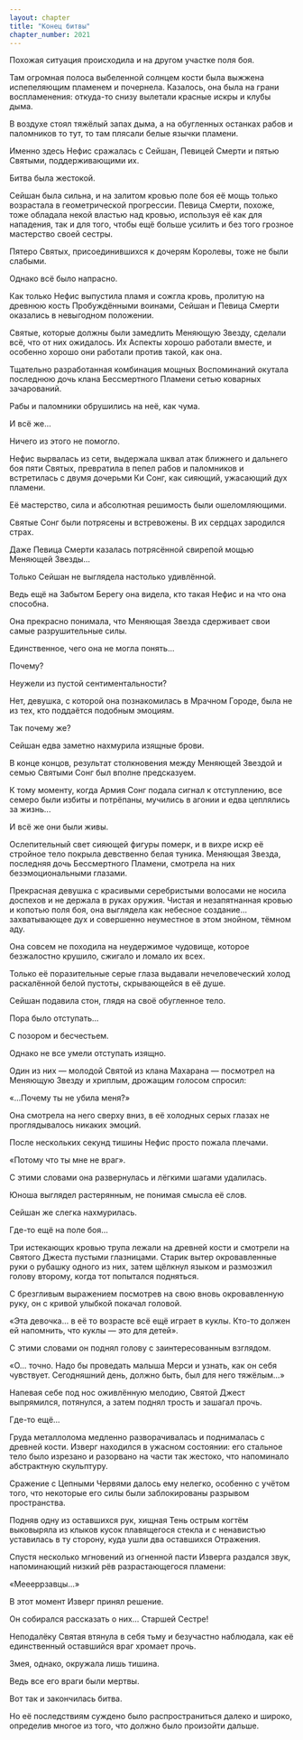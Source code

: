 ```yaml
---
layout: chapter
title: "Конец битвы"
chapter_number: 2021
---
```




Похожая ситуация происходила и на другом участке поля боя.

Там огромная полоса выбеленной солнцем кости была выжжена испепеляющим пламенем и почернела. Казалось, она была на грани воспламенения: откуда-то снизу вылетали красные искры и клубы дыма.

В воздухе стоял тяжёлый запах дыма, а на обугленных останках рабов и паломников то тут, то там плясали белые язычки пламени.

Именно здесь Нефис сражалась с Сейшан, Певицей Смерти и пятью Святыми, поддерживающими их.

Битва была жестокой.

Сейшан была сильна, и на залитом кровью поле боя её мощь только возрастала в геометрической прогрессии. Певица Смерти, похоже, тоже обладала некой властью над кровью, используя её как для нападения, так и для того, чтобы ещё больше усилить и без того грозное мастерство своей сестры.

Пятеро Святых, присоединившихся к дочерям Королевы, тоже не были слабыми.

Однако всё было напрасно.

Как только Нефис выпустила пламя и сожгла кровь, пролитую на древнюю кость Пробуждёнными воинами, Сейшан и Певица Смерти оказались в невыгодном положении.

Святые, которые должны были замедлить Меняющую Звезду, сделали всё, что от них ожидалось. Их Аспекты хорошо работали вместе, и особенно хорошо они работали против такой, как она.

Тщательно разработанная комбинация мощных Воспоминаний окутала последнюю дочь клана Бессмертного Пламени сетью коварных зачарований.

Рабы и паломники обрушились на неё, как чума.

И всё же...

Ничего из этого не помогло.

Нефис вырвалась из сети, выдержала шквал атак ближнего и дальнего боя пяти Святых, превратила в пепел рабов и паломников и встретилась с двумя дочерьми Ки Сонг, как сияющий, ужасающий дух пламени.

Её мастерство, сила и абсолютная решимость были ошеломляющими.

Святые Сонг были потрясены и встревожены. В их сердцах зародился страх.

Даже Певица Смерти казалась потрясённой свирепой мощью Меняющей Звезды...

Только Сейшан не выглядела настолько удивлённой.

Ведь ещё на Забытом Берегу она видела, кто такая Нефис и на что она способна.

Она прекрасно понимала, что Меняющая Звезда сдерживает свои самые разрушительные силы.

Единственное, чего она не могла понять...

Почему?

Неужели из пустой сентиментальности?

Нет, девушка, с которой она познакомилась в Мрачном Городе, была не из тех, кто поддаётся подобным эмоциям.

Так почему же?

Сейшан едва заметно нахмурила изящные брови.

В конце концов, результат столкновения между Меняющей Звездой и семью Святыми Сонг был вполне предсказуем.

К тому моменту, когда Армия Сонг подала сигнал к отступлению, все семеро были избиты и потрёпаны, мучились в агонии и едва цеплялись за жизнь...

И всё же они были живы.

Ослепительный свет сияющей фигуры померк, и в вихре искр её стройное тело покрыла девственно белая туника. Меняющая Звезда, последняя дочь Бессмертного Пламени, смотрела на них безэмоциональными глазами.

Прекрасная девушка с красивыми серебристыми волосами не носила доспехов и не держала в руках оружия. Чистая и незапятнанная кровью и копотью поля боя, она выглядела как небесное создание... захватывающее дух и совершенно неуместное в этом знойном, тёмном аду.

Она совсем не походила на неудержимое чудовище, которое безжалостно крушило, сжигало и ломало их всех.

Только её поразительные серые глаза выдавали нечеловеческий холод раскалённой белой пустоты, скрывающейся в её душе.

Сейшан подавила стон, глядя на своё обугленное тело.

Пора было отступать...

С позором и бесчестьем.

Однако не все умели отступать изящно.

Один из них — молодой Святой из клана Махарана — посмотрел на Меняющую Звезду и хриплым, дрожащим голосом спросил:

«...Почему ты не убила меня?»

Она смотрела на него сверху вниз, в её холодных серых глазах не проглядывалось никаких эмоций.

После нескольких секунд тишины Нефис просто пожала плечами.

«Потому что ты мне не враг».

С этими словами она развернулась и лёгкими шагами удалилась.

Юноша выглядел растерянным, не понимая смысла её слов.

Сейшан же слегка нахмурилась.

Где-то ещё на поле боя...

Три истекающих кровью трупа лежали на древней кости и смотрели на Святого Джеста пустыми глазницами. Старик вытер окровавленные руки о рубашку одного из них, затем щёлкнул языком и размозжил голову второму, когда тот попытался подняться.

С брезгливым выражением посмотрев на свою вновь окровавленную руку, он с кривой улыбкой покачал головой.

«Эта девочка... в её то возрасте всё ещё играет в куклы. Кто-то должен ей напомнить, что куклы — это для детей».

С этими словами он поднял голову с заинтересованным взглядом.

«О... точно. Надо бы проведать малыша Мерси и узнать, как он себя чувствует. Сегодняшний день, должно быть, был для него тяжёлым...»

Напевая себе под нос оживлённую мелодию, Святой Джест выпрямился, потянулся, а затем поднял трость и зашагал прочь.

Где-то ещё...

Груда металлолома медленно разворачивалась и поднималась с древней кости. Изверг находился в ужасном состоянии: его стальное тело было изрезано и разорвано на части так жестоко, что напоминало абстрактную скульптуру.

Сражение с Цепными Червями далось ему нелегко, особенно с учётом того, что некоторые его силы были заблокированы разрывом пространства.

Подняв одну из оставшихся рук, хищная Тень острым когтём выковыряла из клыков кусок плавящегося стекла и с ненавистью уставилась в ту сторону, куда ушли два оставшихся Отражения.

Спустя несколько мгновений из огненной пасти Изверга раздался звук, напоминающий низкий рёв разрастающегося пламени:

«Меееррзавцы...»

В этот момент Изверг принял решение.

Он собирался рассказать о них... Старшей Сестре!

Неподалёку Святая втянула в себя тьму и безучастно наблюдала, как её единственный оставшийся враг хромает прочь.

Змея, однако, окружала лишь тишина.

Ведь все его враги были мертвы.

Вот так и закончилась битва.

Но её последствиям суждено было распространиться далеко и широко, определив многое из того, что должно было произойти дальше.

